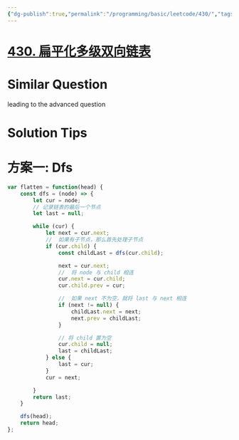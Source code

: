 ```yaml
---
{"dg-publish":true,"permalink":"/programming/basic/leetcode/430/","tags":["leetcode/linked-list","leetcode/traversal/dfs"]}
---
```



# [430. 扁平化多级双向链表](https://leetcode.cn/problems/flatten-a-multilevel-doubly-linked-list/)

# Similar Question

leading to the advanced question

# Solution Tips

# 方案一: Dfs

```js
var flatten = function(head) {
    const dfs = (node) => {
        let cur = node;
        // 记录链表的最后一个节点
        let last = null;

        while (cur) {
            let next = cur.next;
            //  如果有子节点，那么首先处理子节点
            if (cur.child) {
                const childLast = dfs(cur.child);

                next = cur.next;
                //  将 node 与 child 相连
                cur.next = cur.child;
                cur.child.prev = cur;

                //  如果 next 不为空，就将 last 与 next 相连
                if (next != null) {
                    childLast.next = next;
                    next.prev = childLast;
                }

                // 将 child 置为空
                cur.child = null;
                last = childLast;
            } else {
                last = cur;
            }
            cur = next;

        }
        return last;
    }

    dfs(head);
    return head;
};
```
